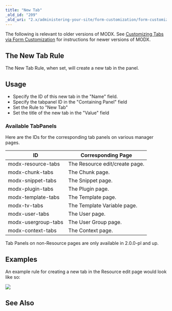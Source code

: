 ```yaml
---
title: "New Tab"
_old_id: "209"
_old_uri: "2.x/administering-your-site/form-customization/form-customization-rules/new-tab"
---
```


 The following is relevant to older versions of MODX. See [Customizing Tabs via Form Customization](building-sites/client-proofing/form-customization/tabs#CustomizingTabsviaFormCustomization-AddingNewTabs) for instructions for newer versions of MODX.

## The New Tab Rule

 The New Tab Rule, when set, will create a new tab in the panel.

## Usage

- Specify the ID of this new tab in the "Name" field.
- Specify the tabpanel ID in the "Containing Panel" field
- Set the Rule to "New Tab"
- Set the title of the new tab in the "Value" field

### Available TabPanels

 Here are the IDs for the corresponding tab panels on various manager pages.

 | ID                  | Corresponding Page             |
 | ------------------- | ------------------------------ |
 | modx-resource-tabs  | The Resource edit/create page. |
 | modx-chunk-tabs     | The Chunk page.                |
 | modx-snippet-tabs   | The Snippet page.              |
 | modx-plugin-tabs    | The Plugin page.               |
 | modx-template-tabs  | The Template page.             |
 | modx-tv-tabs        | The Template Variable page.    |
 | modx-user-tabs      | The User page.                 |
 | modx-usergroup-tabs | The User Group page.           |
 | modx-context-tabs   | The Context page.              |

 Tab Panels on non-Resource pages are only available in 2.0.0-pl and up.

## Examples

 An example rule for creating a new tab in the Resource edit page would look like so:

 ![](download/attachments/18678099/rule-tabNew.png?version=1&modificationDate=1279290789000)

## See Also